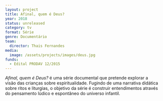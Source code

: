 ```yaml
---
layout: project
title: Afinal, quem é Deus?
year: 2018
status: unreleased
category: tv
format: Série
genre: Documentário
team:
  director: Thais Fernandes
media:
  image: /assets/projects/images/deus.jpg
funds:
  - Edital PRODAV 12/2015
---
```


_Afinal, quem é Deus?_ é uma série documental que pretende explorar a visão das crianças sobre espiritualidade. Fugindo de uma narrativa didática sobre ritos e liturgias, o objetivo da série é construir entendimentos através do pensamento lúdico e espontâneo do universo infantil.

